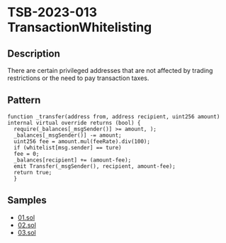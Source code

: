 
# TSB-2023-013 TransactionWhitelisting
## Description

There are certain privileged addresses that are not affected by trading restrictions or the need to pay transaction taxes.

## Pattern

```solidity
function _transfer(address from, address recipient, uint256 amount) internal virtual override returns (bool) {
  require(_balances[_msgSender()] >= amount, );
  _balances[_msgSender()] -= amount;
  uint256 fee = amount.mul(feeRate).div(100);
  if (whitelist[msg.sender] == ture)
  fee = 0;
  _balances[recipient] += (amount-fee);
  emit Transfer(_msgSender(), recipient, amount-fee);
  return true;
  }
```

## Samples
 
- [01.sol](https://github.com/cryptousersecurity/token-security-benchmark/blob/main/src/TSB-2023-013/samples/01.sol) 
- [02.sol](https://github.com/cryptousersecurity/token-security-benchmark/blob/main/src/TSB-2023-013/samples/02.sol) 
- [03.sol](https://github.com/cryptousersecurity/token-security-benchmark/blob/main/src/TSB-2023-013/samples/03.sol)
